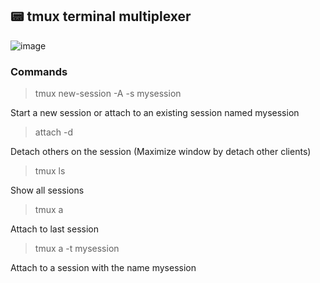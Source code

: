 ## 📟 tmux terminal multiplexer
![image](https://github.com/user-attachments/assets/ddc724bc-ec37-4d8a-b5b3-150cf786f19a)

### Commands
>tmux new-session -A -s mysession

Start a new session or attach to an existing session named mysession

>attach -d

Detach others on the session (Maximize window by detach other clients)

>tmux ls

Show all sessions

>tmux a

Attach to last session

>tmux a -t mysession

Attach to a session with the name mysession
